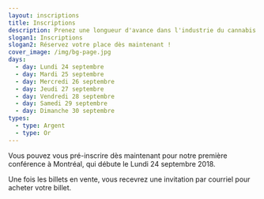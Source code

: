 ```yaml
---
layout: inscriptions
title: Inscriptions
description: Prenez une longueur d'avance dans l'industrie du cannabis
slogan1: Inscriptions
slogan2: Réservez votre place dès maintenant !
cover_image: /img/bg-page.jpg
days:
  - day: Lundi 24 septembre
  - day: Mardi 25 septembre
  - day: Mercredi 26 septembre
  - day: Jeudi 27 septembre
  - day: Vendredi 28 septembre
  - day: Samedi 29 septembre
  - day: Dimanche 30 septembre
types:
  - type: Argent
  - type: Or
---
```

Vous pouvez vous pré-inscrire dès maintenant pour notre première conférence à Montréal, qui débute le Lundi 24 septembre 2018.


Une fois les billets en vente, vous recevrez une invitation par courriel pour acheter votre billet.
